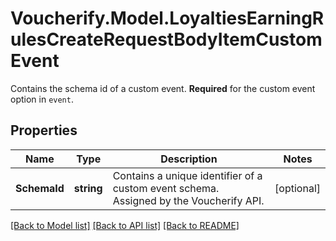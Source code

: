 # Voucherify.Model.LoyaltiesEarningRulesCreateRequestBodyItemCustomEvent
Contains the schema id of a custom event. **Required** for the custom event option in `event`.

## Properties

Name | Type | Description | Notes
------------ | ------------- | ------------- | -------------
**SchemaId** | **string** | Contains a unique identifier of a custom event schema. Assigned by the Voucherify API. | [optional] 

[[Back to Model list]](../../README.md#documentation-for-models) [[Back to API list]](../../README.md#documentation-for-api-endpoints) [[Back to README]](../../README.md)

